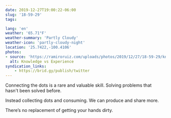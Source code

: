```yaml
---
date: 2019-12-27T19:00:22-06:00
slug: '18-59-29'
tags:

lang: 'en'
weather: '65.71°F'
weather-summary: 'Partly Cloudy'
weather-icon: 'partly-cloudy-night'
location: '25.7422,-100.4106'
photos:
- source: 'https://ramiroruiz.com/uploads/photos/2019/12/27/18-59-29/knowledge-vs-experience.txt'
  alt: Knowledge vs Experience
syndication_links:
    - https://brid.gy/publish/twitter
---
```

Connecting the dots is a rare and valuable skill. Solving problems that hasn't been solved before. 

Instead collecting dots and consuming. We can produce and share more.

There’s no replacement of getting your hands dirty.